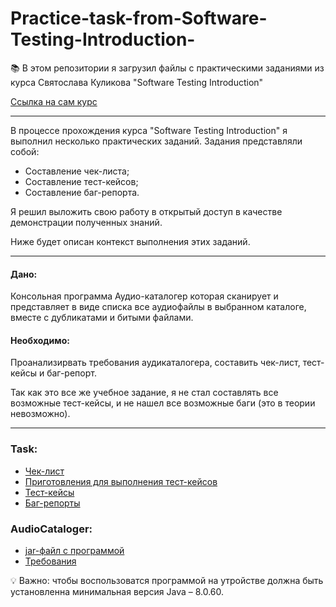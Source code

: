 # Practice-task-from-Software-Testing-Introduction-
📚 В этом репозитории я загрузил файлы с практическими заданиями из курса Святослава Куликова "Software Testing Introduction"

<a href="http://svyatoslav.biz/urls/stc_online/">Ссылка на сам курс </a>
____
В процессе прохождения курса "Software Testing Introduction" я выполнил несколько практических заданий. 
Задания представляли собой:
* Составление чек-листа;
* Составление тест-кейсов;
* Составление баг-репорта.

Я решил выложить свою работу в открытый доступ в качестве демонстрации полученных знаний. 

Ниже будет описан контекст выполнения этих заданий.
____

#### Дано:
Консольная программа Аудио-каталогер которая сканирует и представляет в виде списка все аудиофайлы в выбранном каталоге, вместе с дубликатами и битыми файлами.

#### Необходимо:
Проанализирвать требования аудикаталогера, составить чек-лист, тест-кейсы и баг-репорт.  

Так как это все же учебное задание, я не стал составлять все возможные тест-кейсы, и не нашел все возможные баги (это в теории невозможно).

___

### Task:
* <a href="https://github.com/Tolstoluckiy/Practice-task-from-Software-Testing-Introduction-/blob/main/Check%20List.pdf"> Чек-лист </a>
* <a href="https://github.com/Tolstoluckiy/Practice-task-from-Software-Testing-Introduction-/blob/main/Preparations.pdf"> Приготовления для выполнения тест-кейсов </a>
* <a href="https://github.com/Tolstoluckiy/Practice-task-from-Software-Testing-Introduction-/blob/main/Check%20List.pdf"> Тест-кейсы </a>
* <a href="https://github.com/Tolstoluckiy/Practice-task-from-Software-Testing-Introduction-/blob/main/Defect%20Report.pdf"> Баг-репорты </a>

### AudioCataloger: 
* <a href="https://github.com/Tolstoluckiy/Practice-task-from-Software-Testing-Introduction-/blob/main/AudioCataloger.jar"> jar-файл с программой </a>
* <a href="https://github.com/Tolstoluckiy/Practice-task-from-Software-Testing-Introduction-/blob/main/Audio_Cataloger_Requirements.pdf"> Требования </a>

💡 Важно: чтобы воспользоватся программой на утройстве должна быть установленна минимальная версия Java – 8.0.60.
